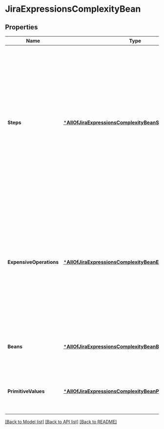 # JiraExpressionsComplexityBean

## Properties
Name | Type | Description | Notes
------------ | ------------- | ------------- | -------------
**Steps** | [***AllOfJiraExpressionsComplexityBeanSteps**](AllOfJiraExpressionsComplexityBeanSteps.md) | The number of steps it took to evaluate the expression, where a step is a high-level operation performed by the expression. A step is an operation such as arithmetic, accessing a property, accessing a context variable, or calling a function. | [default to null]
**ExpensiveOperations** | [***AllOfJiraExpressionsComplexityBeanExpensiveOperations**](AllOfJiraExpressionsComplexityBeanExpensiveOperations.md) | The number of expensive operations executed while evaluating the expression. Expensive operations are those that load additional data, such as entity properties, comments, or custom fields. | [default to null]
**Beans** | [***AllOfJiraExpressionsComplexityBeanBeans**](AllOfJiraExpressionsComplexityBeanBeans.md) | The number of Jira REST API beans returned in the response. | [default to null]
**PrimitiveValues** | [***AllOfJiraExpressionsComplexityBeanPrimitiveValues**](AllOfJiraExpressionsComplexityBeanPrimitiveValues.md) | The number of primitive values returned in the response. | [default to null]

[[Back to Model list]](../README.md#documentation-for-models) [[Back to API list]](../README.md#documentation-for-api-endpoints) [[Back to README]](../README.md)

